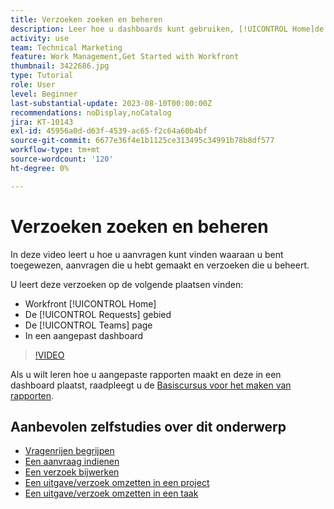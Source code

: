 ```yaml
---
title: Verzoeken zoeken en beheren
description: Leer hoe u dashboards kunt gebruiken, [!UICONTROL Home]de [!UICONTROL Requests] en de [!UICONTROL Teams] pagina om inkomende verzoeken te vinden die door een verzoekrij worden gemaakt.
activity: use
team: Technical Marketing
feature: Work Management,Get Started with Workfront
thumbnail: 3422686.jpg
type: Tutorial
role: User
level: Beginner
last-substantial-update: 2023-08-10T00:00:00Z
recommendations: noDisplay,noCatalog
jira: KT-10143
exl-id: 45956a0d-d63f-4539-ac65-f2c64a60b4bf
source-git-commit: 6677e36f4e1b1125ce313495c34991b78b8df577
workflow-type: tm+mt
source-wordcount: '120'
ht-degree: 0%

---
```


# Verzoeken zoeken en beheren

In deze video leert u hoe u aanvragen kunt vinden waaraan u bent toegewezen, aanvragen die u hebt gemaakt en verzoeken die u beheert.

U leert deze verzoeken op de volgende plaatsen vinden:

* Workfront [!UICONTROL Home]
* De [!UICONTROL Requests] gebied
* De [!UICONTROL Teams] page
* In een aangepast dashboard


>[!VIDEO](https://video.tv.adobe.com/v/3422686/?quality=12&learn=on)

Als u wilt leren hoe u aangepaste rapporten maakt en deze in een dashboard plaatst, raadpleegt u de [Basiscursus voor het maken van rapporten](https://experienceleague.adobe.com/docs/workfront-course-map/using/learning-programs/basic-report-creation-program.html).

## Aanbevolen zelfstudies over dit onderwerp

* [Vragenrijen begrijpen](/help/manage-work/request-queues/understand-request-queues.md)
* [Een aanvraag indienen](/help/manage-work/issues-requests/make-a-request.md)
* [Een verzoek bijwerken](/help/manage-work/issues-requests/update-a-request.md)
* [Een uitgave/verzoek omzetten in een project](/help/manage-work/issues-requests/create-a-project-from-a-request.md)
* [Een uitgave/verzoek omzetten in een taak](/help/manage-work/issues-requests/convert-issues-to-other-work-items.md)

